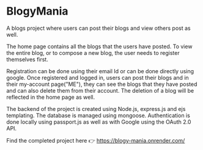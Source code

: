 # BlogyMania
A blogs project where users can post their blogs and view others post as well. 

The home page contains all the blogs that the users have posted.
To view the entire blog, or to compose a new blog, the user needs to register themselves first.

Registration can be done using their email Id or can be done directly using google.
Once registered and logged in, users can post their blogs and in their my-account page("ME"), they can see the blogs that they have posted and can also delete them from their account.
The deletion of a blog will be reflected in the home page as well.

The backend of the project is created using Node.js, express.js and ejs templating. The database is managed using mongoose.
Authentication is done locally using passport.js as well as with Google using the OAuth 2.0 API.

Find the completed project here 👉 https://blogy-mania.onrender.com/

